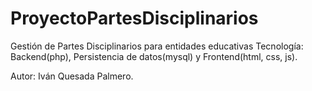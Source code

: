 # ProyectoPartesDisciplinarios

Gestión de Partes Disciplinarios para entidades educativas
Tecnología: Backend(php), Persistencia de datos(mysql) y Frontend(html, css, js).

Autor: Iván Quesada Palmero.

[discipart.herokuapp.com]: discipart.herokuapp.com

